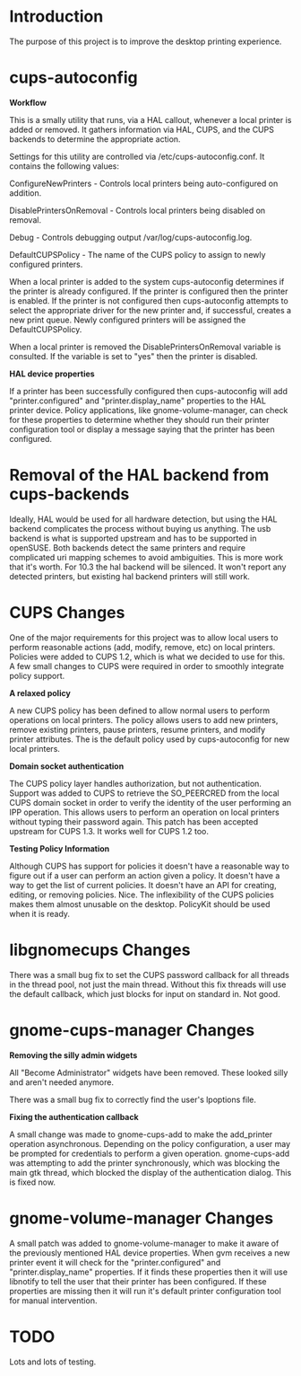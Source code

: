# Introduction #

The purpose of this project is to improve the desktop printing experience.

# cups-autoconfig #

**Workflow**

This is a smally utility that runs, via a HAL callout, whenever a local printer is added or removed.  It gathers information via HAL, CUPS, and the CUPS backends to determine the appropriate action.

Settings for this utility are controlled via /etc/cups-autoconfig.conf.  It contains the following values:

ConfigureNewPrinters - Controls local printers being auto-configured on addition.

DisablePrintersOnRemoval - Controls local printers being disabled on removal.

Debug - Controls debugging output /var/log/cups-autoconfig.log.

DefaultCUPSPolicy - The name of the CUPS policy to assign to newly configured printers.

When a local printer is added to the system cups-autoconfig determines if the printer is already configured.  If the printer is configured then the printer is enabled.  If the printer is not configured then cups-autoconfig attempts to select the appropriate driver for the new printer and, if successful, creates a new print queue.  Newly configured printers will be assigned the DefaultCUPSPolicy.

When a local printer is removed the DisablePrintersOnRemoval variable is consulted.  If the variable is set to "yes" then the printer is disabled.

**HAL device properties**

If a printer has been successfully configured then cups-autoconfig will add "printer.configured" and "printer.display\_name" properties to the HAL printer device.  Policy applications, like gnome-volume-manager, can check for these properties to determine whether they should run their printer configuration tool or display a message saying that the printer has been configured.

# Removal of the HAL backend from cups-backends #

Ideally, HAL would be used for all hardware detection, but using the HAL backend complicates the process without buying us anything.  The usb backend is what is supported upstream and has to be supported in openSUSE.  Both backends detect the same printers and require complicated uri mapping schemes to avoid ambiguities.  This is more work that it's worth.  For 10.3 the hal backend will be silenced.  It won't report any detected printers, but existing hal backend printers will still work.

# CUPS Changes #

One of the major requirements for this project was to allow local users to perform reasonable actions (add, modify, remove, etc) on local printers.  Policies were added to CUPS 1.2, which is what we decided to use for this.  A few small changes to CUPS were required in order to smoothly integrate policy support.

**A relaxed policy**

A new CUPS policy has been defined to allow normal users to perform operations on local printers.  The policy allows users to add new printers, remove existing printers, pause printers, resume printers, and modify printer attributes.  The is the default policy used by cups-autoconfig for new local printers.

**Domain socket authentication**

The CUPS policy layer handles authorization, but not authentication.  Support was added to CUPS to retrieve the SO\_PEERCRED from the local CUPS domain socket in order to verify the identity of the user performing an IPP operation.  This allows users to perform an operation on local printers without typing their password again.  This patch has been accepted upstream for CUPS 1.3.  It works well for CUPS 1.2 too.

**Testing Policy Information**

Although CUPS has support for policies it doesn't have a reasonable way to figure out if a  user can perform an action given a policy.  It doesn't have a way to get the list of current policies.  It doesn't have an API for creating, editing, or removing policies.  Nice.  The inflexibility of the CUPS policies makes them almost unusable on the desktop.  PolicyKit should be used when it is ready.

# libgnomecups Changes #

There was a small bug fix to set the CUPS password callback for all threads in the thread pool, not just the main thread.  Without this fix threads will use the default callback, which just blocks for input on standard in.  Not good.

# gnome-cups-manager Changes #

**Removing the silly admin widgets**

All "Become Administrator" widgets have been removed.  These looked silly and aren't needed anymore.

There was a small bug fix to correctly find the user's lpoptions file.

**Fixing the authentication callback**

A small change was made to gnome-cups-add to make the add\_printer operation asynchronous.  Depending on the policy configuration, a user may be prompted for credentials to perform a given operation.  gnome-cups-add was attempting to add the printer synchronously, which was blocking the main gtk thread, which blocked the display of the authentication dialog.  This is fixed now.

# gnome-volume-manager Changes #

A small patch was added to gnome-volume-manager to make it aware of the previously mentioned HAL device properties.  When gvm receives a new printer event it will check for the "printer.configured" and "printer.display\_name" properties.  If it finds these properties then it will use libnotify to tell the user that their printer has been configured.  If these properties are missing then it will run it's default printer configuration tool for manual intervention.

# TODO #

Lots and lots of testing.



